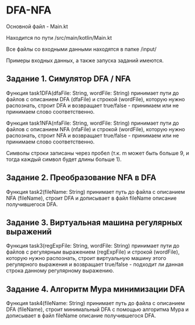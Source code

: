 # DFA-NFA
Основной файл - Main.kt

Находится по пути /src/main/kotlin/Main.kt

Все файлы со входными данными находятся в папке /input/

Примеры входных данных, а также запуска заданий имеются.

## Задание 1. Симулятор DFA / NFA
Функция task1DFA(dfaFile: String, wordFile: String) принимает пути до файлов с описанием DFA (dfaFile) и строкой (wordFile), которую нужно распознать, строит DFA и возвращает true/false - принимаем или не принимаем слово соответственно.

Функция task1NFA(nfaFile: String, wordFile: String) принимает пути до файлов с описанием NFA (nfaFile) и строкой (wordFile), которую нужно распознать, строит NFA и возвращает true/false - принимаем или не принимаем слово соответственно.

Символы строки записаны через пробел (т.к. m может быть больше 9, и тогда каждый символ будет длины больше 1).

## Задание 2. Преобразование NFA в DFA
Функция task2(fileName: String) принимает путь до файла с описанием NFA (fileName), строит DFA и дописывает в файл fileName описание получившегося DFA.

## Задание 3. Виртуальная машина регулярных выражений
Функция task3(regExpFile: String, wordFile: String) принимает пути до файлов с регулярным выражением (regExpFile) и строкой (wordFile), которую нужно распознать, строит виртуальную машину этого регулярного выражения и возвращает true/false - подходит ли данная строка данному регулярному выражению.

## Задание 4. Алгоритм Мура минимизации DFA
Функция task4(fileName: String) принимает путь до файла с описанием DFA (fileName), строит минимальный DFA с помощью алгоритма Мура и дописывает в файл fileName описание получившегося DFA.
